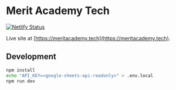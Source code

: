 # Merit Academy Tech

[![Netlify Status](https://api.netlify.com/api/v1/badges/9ba87fc8-6c34-4ad9-b994-ffdc0aaf1a08/deploy-status)](https://app.netlify.com/sites/affectionate-kilby-337f06/deploys)

Live site at [https://meritacademy.tech](https://meritacademy.tech).

## Development

```bash
npm install
echo "API_KEY=<google-sheets-api-readonly>" > .env.local
npm run dev
```
